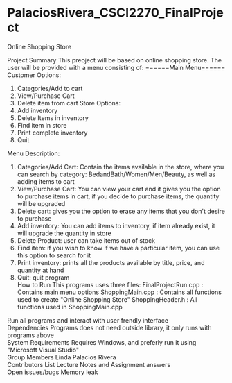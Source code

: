 # PalaciosRivera_CSCI2270_FinalProject
Online Shopping Store

Project	Summary	
This preoject will be based on online shopping store. The user will be provided with a menu consisting of:
======Main Menu======
Customer Options:
1. Categories/Add to cart
2. View/Purchase Cart
3. Delete item from cart
Store Options:
4. Add inventory
5. Delete Items in inventory
6. Find item in store
7. Print complete inventory
8. Quit

Menu Description:
1. Categories/Add Cart: Contain the items available in the store, where you can search by category: BedandBath/Women/Men/Beauty, as well as adding items to cart
2. View/Purchase Cart: You can view your cart and it gives you the option to purchase items in cart, if you decide to purchase items, the quantity will be upgraded
3. Delete cart:  gives you the option to erase any items that you don't desire to purchase
4. Add inventory: You can add items to inventory, if item already exist, it will upgrade the quantity in store
5. Delete Product: user can take items out of stock
6. Find item: if you wish to know if we have a particular item, you can use this option to search for it
7. Print inventory: prints all the products available by title, price, and quantity at hand
8. Quit: quit program
  	
How	to Run
This programs uses three files:
FinalProjectRun.cpp : Contains main menu options 
ShoppingMain.cpp : Contains all functions used to create "Online Shopping Store"
ShoppingHeader.h : All functions used in ShoppingMain.cpp

Run all programs and interact with user frendly interface
  	
Dependencies
Programs does not need outside library, it only runs with programs above
  	
System Requirements
Requires Windows, and preferly run it using "Microsoft Visual Studio"
  	
Group	Members
Linda Palacios Rivera
  	
Contributors List
Lecture Notes and Assignment answers
  	
Open issues/bugs
Memory leak


